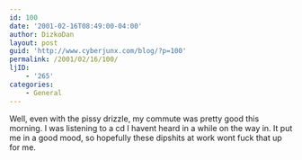 ```yaml
---
id: 100
date: '2001-02-16T08:49:00-04:00'
author: DizkoDan
layout: post
guid: 'http://www.cyberjunx.com/blog/?p=100'
permalink: /2001/02/16/100/
ljID:
    - '265'
categories:
    - General
---
```


Well, even with the pissy drizzle, my commute was pretty good this morning. I was listening to a cd I havent heard in a while on the way in. It put me in a good mood, so hopefully these dipshits at work wont fuck that up for me.